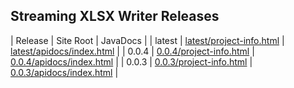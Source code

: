 ## Streaming XLSX Writer Releases

| Release | Site Root | JavaDocs |
| latest | [latest/project-info.html](https://Yaytay.github.io/params4j/latest/project-info.html) | [latest/apidocs/index.html](https://Yaytay.github.io/params4j/latest/apidocs/index.html) | 
| 0.0.4 | [0.0.4/project-info.html](https://Yaytay.github.io/params4j/0.0.4/project-info.html) | [0.0.4/apidocs/index.html](https://Yaytay.github.io/params4j/0.0.4/apidocs/index.html) | 
| 0.0.3 | [0.0.3/project-info.html](https://Yaytay.github.io/params4j/0.0.3/project-info.html) | [0.0.3/apidocs/index.html](https://Yaytay.github.io/params4j/0.0.3/apidocs/index.html) | 
